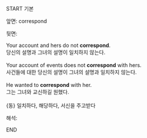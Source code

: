 START
기본

앞면:
correspond


뒷면:
<div>Your account and hers do not <strong>correspond</strong>. </div><div><div>당신의 설명과 그녀의 설명이 일치하지 않는다.</div></div><div><br></div><div><div>Your account of events does not <strong>correspond</strong> with hers. </div><div><div>사건들에 대한 당신의 설명이 그녀의 설명과 일치하지 않는다.</div></div></div><div><br></div><div><div>He wanted to <strong>correspond</strong> with her. </div><div><div>그는 그녀와 교신하길 원했다.</div></div></div><div><br></div><div>{동} 일치하다, 해당하다, 서신을 주고받다<br></div>


해석:

END